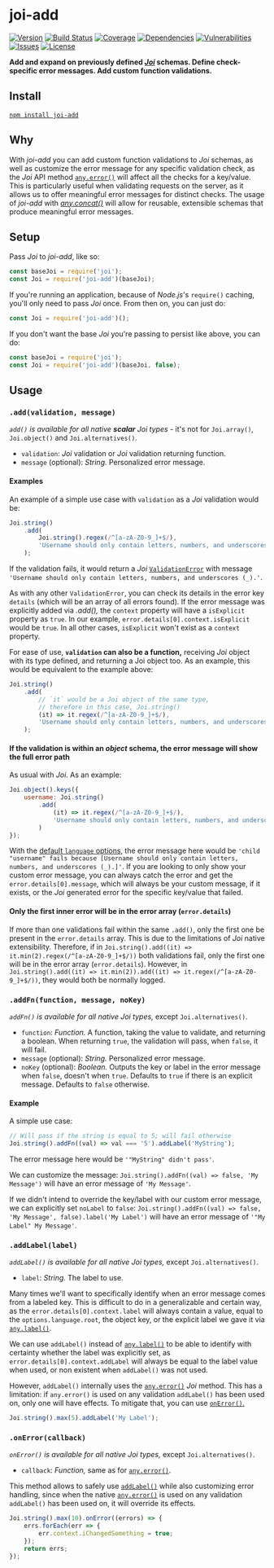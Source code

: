# joi-add

[![Version](https://img.shields.io/github/package-json/v/rafamel/joi-add.svg)](https://github.com/rafamel/joi-add)
[![Build Status](https://travis-ci.org/rafamel/joi-add.svg)](https://travis-ci.org/rafamel/joi-add)
[![Coverage](https://img.shields.io/coveralls/rafamel/joi-add.svg)](https://coveralls.io/github/rafamel/joi-add)
[![Dependencies](https://david-dm.org/rafamel/joi-add/status.svg)](https://david-dm.org/rafamel/joi-add)
[![Vulnerabilities](https://snyk.io/test/npm/joi-add/badge.svg)](https://snyk.io/test/npm/joi-add)
[![Issues](https://img.shields.io/github/issues/rafamel/joi-add.svg)](https://github.com/rafamel/joi-add/issues)
[![License](https://img.shields.io/github/license/rafamel/joi-add.svg)](https://github.com/rafamel/joi-add/blob/master/LICENSE)

**Add and expand on previously defined [*Joi*](https://github.com/hapijs/joi/) schemas. Define check-specific error messages. Add custom function validations.**

## Install

[`npm install joi-add`](https://www.npmjs.com/package/joi-add)

## Why

With *joi-add* you can add custom function validations to *Joi* schemas, as well as customize the error message for any specific validation check, as the *Joi* API method [`any.error()`](https://github.com/hapijs/joi/blob/master/API.md#anyerrorerr) will affect all the checks for a key/value. This is particularly useful when validating requests on the server, as it allows us to offer meaningful error messages for distinct checks. The usage of *joi-add* with [*any.concat()*](https://github.com/hapijs/joi/blob/master/API.md#anyconcatschema) will allow for reusable, extensible schemas that produce meaningful error messages.

## Setup

Pass *Joi* to *joi-add*, like so:

```javascript
const baseJoi = require('joi');
const Joi = require('joi-add')(baseJoi);
```

If you're running an application, because of *Node.js*'s `require()` caching, you'll only need to pass *Joi* once. From then on, you can just do:

```javascript
const Joi = require('joi-add')();
```

If you don't want the base *Joi* you're passing to persist like above, you can do:

```javascript
const baseJoi = require('joi');
const Joi = require('joi-add')(baseJoi, false);
```

## Usage

### `.add(validation, message)`

*`add()` is available for all native **scalar** Joi types* - it's not for `Joi.array()`, `Joi.object()` and `Joi.alternatives()`.

- `validation`: *Joi* validation or *Joi* validation returning function.
- `message` (optional): *String.* Personalized error message.

#### Examples

An example of a simple use case with `validation` as a *Joi* validation would be:

```javascript
Joi.string()
    .add(
        Joi.string().regex(/^[a-zA-Z0-9_]+$/),
        'Username should only contain letters, numbers, and underscores (_).'
    );
```

If the validation fails, it would return a *Joi* [`ValidationError`](https://github.com/hapijs/joi/blob/master/API.md#errors) with message `'Username should only contain letters, numbers, and underscores (_).'`.

As with any other `ValidationError`, you can check its details in the error key `details` (which will be an array of all errors found). If the error message was explicitly added via *.add(),* the `context` property will have a `isExplicit` property as `true`. In our example, `error.details[0].context.isExplicit` would be `true`. In all other cases, `isExplicit` won't exist as a `context` property.

For ease of use, **`validation` can also be a function,** receiving *Joi* object with its type defined, and returning a Joi object too. As an example, this would be equivalent to the example above:

```javascript
Joi.string()
    .add(
        // `it` would be a Joi object of the same type,
        // therefore in this case, Joi.string()
        (it) => it.regex(/^[a-zA-Z0-9_]+$/),
        'Username should only contain letters, numbers, and underscores (_).'
    );
```

#### If the validation is within an *object* schema, the error message will show the full error path

As usual with *Joi*. As an example:

```javascript
Joi.object().keys({
    username: Joi.string()
        .add(
            (it) => it.regex(/^[a-zA-Z0-9_]+$/),
            'Username should only contain letters, numbers, and underscores (_).'
        )
});
```

With the [default `language` options](https://github.com/hapijs/joi/blob/master/API.md#validatevalue-schema-options-callback), the error message here would be `'child "username" fails because [Username should only contain letters, numbers, and underscores (_).]'`. If you are looking to only show your custom error message, you can always catch the error and get the `error.details[0].message`, which will always be your custom message, if it exists, or the *Joi* generated error for the specific key/value that failed.

#### Only the first inner error will be in the error array (`error.details`)

If more than one validations fail within the same `.add()`, only the first one be present in the `error.details` array. This is due to the limitations of *Joi* native extensibility. Therefore, if in `Joi.string().add((it) => it.min(2).regex(/^[a-zA-Z0-9_]+$/))` both validations fail, only the first one will be in the error array (`error.details`). However, in `Joi.string().add((it) => it.min(2)).add((it) => it.regex(/^[a-zA-Z0-9_]+$/))`, they would both be normally logged.

### `.addFn(function, message, noKey)`

*`addFn()` is available for all native Joi types,* except `Joi.alternatives()`.

- `function`: *Function.* A function, taking the value to validate, and returning a boolean. When returning `true`, the validation will pass, when `false`, it will fail.
- `message` (optional): *String.* Personalized error message.
- `noKey` (optional): *Boolean.* Outputs the key or label in the error message when `false`, doesn't when `true`. Defaults to `true` if there is an explicit message. Defaults to `false` otherwise.

#### Example

A simple use case:

```javascript
// Will pass if the string is equal to 5; will fail otherwise
Joi.string().addFn((val) => val === '5').addLabel('MyString');
```

The error message here would be `'"MyString" didn't pass'`.

We can customize the message: `Joi.string().addFn((val) => false, 'My Message')` will have an error message of `'My Message'`.

If we didn't intend to override the key/label with our custom error message, we can explicitly set `noLabel` to `false`: `Joi.string().addFn((val) => false, 'My Message', false).label('My Label')` will have an error message of `'"My Label" My Message'`.

### `.addLabel(label)`

*`addLabel()` is available for all native Joi types,* except `Joi.alternatives()`.

- `label`: *String.* The label to use.

Many times we'll want to specifically identify when an error message comes from a labeled key. This is difficult to do in a generalizable and certain way, as the `error.details[0].context.label` will always contain a value, equal to the `options.language.root`, the object key, or the explicit label we gave it via [`any.label()`](https://github.com/hapijs/joi/blob/master/API.md#anylabelname).

We can use `addLabel()` instead of [`any.label()`](https://github.com/hapijs/joi/blob/master/API.md#anylabelname) to be able to identify with certainty whether the label was explicitly set, as `error.details[0].context.addLabel` will always be equal to the label value when used, or non existent when `addLabel()` was not used.

However, `addLabel()` internally uses the [`any.error()`](https://github.com/hapijs/joi/blob/master/API.md#anyerrorerr) *Joi* method. This has a limitation: if `any.error()` is used on any validation `addLabel()` has been used on, only one will have effects. To mitigate that, you can use [`onError()`.](#onerrorcallback)

```javascript
Joi.string().max(5).addLabel('My Label');
```

### `.onError(callback)`

*`onError()` is available for all native Joi types,* except `Joi.alternatives()`.

- `callback`: *Function,* same as for [`any.error()`](https://github.com/hapijs/joi/blob/master/API.md#anyerrorerr).

This method allows to safely use [`addLabel()`](#addlabellabel) while also customizing error handling, since when the native [`any.error()`](https://github.com/hapijs/joi/blob/master/API.md#anyerrorerr) is used on any validation `addLabel()` has been used on, it will override its effects.

```javascript
Joi.string().max(10).onError((errors) => {
    errs.forEach(err => {
        err.context.iChangedSomething = true;
    });
    return errs;
});
```
